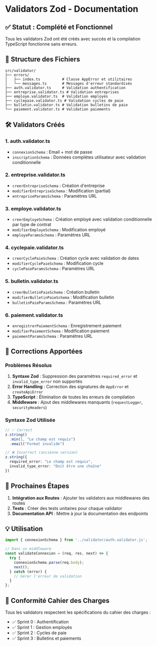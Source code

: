 # Validators Zod - Documentation

## ✅ Statut : Complété et Fonctionnel

Tous les validators Zod ont été créés avec succès et la compilation TypeScript fonctionne sans erreurs.

## 📁 Structure des Fichiers

```
src/validator/
├── errors/
│   ├── index.ts          # Classe AppError et utilitaires
│   └── messages.ts       # Messages d'erreur standardisés
├── auth.validator.ts     # Validation authentification
├── entreprise.validator.ts # Validation entreprises
├── employe.validator.ts  # Validation employés
├── cyclepaie.validator.ts # Validation cycles de paie
├── bulletin.validator.ts # Validation bulletins de paie
└── paiement.validator.ts # Validation paiements
```

## 🛠️ Validators Créés

### 1. auth.validator.ts
- `connexionSchema` : Email + mot de passe
- `inscriptionSchema` : Données complètes utilisateur avec validation conditionnelle

### 2. entreprise.validator.ts
- `creerEntrepriseSchema` : Création d'entreprise
- `modifierEntrepriseSchema` : Modification (partial)
- `entrepriseParamsSchema` : Paramètres URL

### 3. employe.validator.ts
- `creerEmployeSchema` : Création employé avec validation conditionnelle par type de contrat
- `modifierEmployeSchema` : Modification employé
- `employeParamsSchema` : Paramètres URL

### 4. cyclepaie.validator.ts
- `creerCyclePaieSchema` : Création cycle avec validation de dates
- `modifierCyclePaieSchema` : Modification cycle
- `cyclePaieParamsSchema` : Paramètres URL

### 5. bulletin.validator.ts
- `creerBulletinPaieSchema` : Création bulletin
- `modifierBulletinPaieSchema` : Modification bulletin
- `bulletinPaieParamsSchema` : Paramètres URL

### 6. paiement.validator.ts
- `enregistrerPaiementSchema` : Enregistrement paiement
- `modifierPaiementSchema` : Modification paiement
- `paiementParamsSchema` : Paramètres URL

## 🔧 Corrections Apportées

### Problèmes Résolus
1. **Syntaxe Zod** : Suppression des paramètres `required_error` et `invalid_type_error` non supportés
2. **Error Handling** : Correction des signatures de `AppError` et `createApiError`
3. **TypeScript** : Élimination de toutes les erreurs de compilation
4. **Middleware** : Ajout des middlewares manquants (`requestLogger`, `securityHeaders`)

### Syntaxe Zod Utilisée
```typescript
// ✅ Correct
z.string()
  .min(1, "Le champ est requis")
  .email("Format invalide")

// ❌ Incorrect (ancienne version)
z.string({
  required_error: "Le champ est requis",
  invalid_type_error: "Doit être une chaîne"
})
```

## 🚀 Prochaines Étapes

1. **Intégration aux Routes** : Ajouter les validators aux middlewares des routes
2. **Tests** : Créer des tests unitaires pour chaque validator
3. **Documentation API** : Mettre à jour la documentation des endpoints

## 💡 Utilisation

```typescript
import { connexionSchema } from '../validator/auth.validator.js';

// Dans un middleware
const validateConnexion = (req, res, next) => {
  try {
    connexionSchema.parse(req.body);
    next();
  } catch (error) {
    // Gérer l'erreur de validation
  }
};
```

## 🎯 Conformité Cahier des Charges

Tous les validators respectent les spécifications du cahier des charges :
- ✅ Sprint 0 : Authentification
- ✅ Sprint 1 : Gestion employés
- ✅ Sprint 2 : Cycles de paie
- ✅ Sprint 3 : Bulletins et paiements